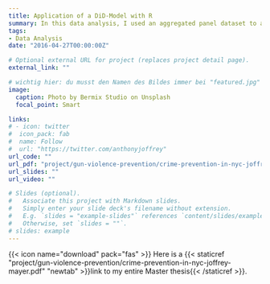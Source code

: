 ```yaml
---
title: Application of a DiD-Model with R
summary: In this data analysis, I used an aggregated panel dataset to analyze & assess the effectiveness of a $12.7 million project in New York that aims to reduce crime by implementing preventive measures.
tags:
- Data Analysis
date: "2016-04-27T00:00:00Z"

# Optional external URL for project (replaces project detail page).
external_link: ""

# wichtig hier: du musst den Namen des Bildes immer bei "featured.jpg" belassen, sonst wird kein Bild erscheinen!
image:
  caption: Photo by Bermix Studio on Unsplash
  focal_point: Smart

links:
# - icon: twitter
#  icon_pack: fab
#  name: Follow
#  url: "https://twitter.com/anthonyjoffrey"
url_code: ""
url_pdf: "project/gun-violence-prevention/crime-prevention-in-nyc-joffrey-mayer.pdf"
url_slides: ""
url_video: ""

# Slides (optional).
#   Associate this project with Markdown slides.
#   Simply enter your slide deck's filename without extension.
#   E.g. `slides = "example-slides"` references `content/slides/example-slides.md`.
#   Otherwise, set `slides = ""`.
# slides: example
---
```


{{< icon name="download" pack="fas" >}} Here is a {{< staticref "project/gun-violence-prevention/crime-prevention-in-nyc-joffrey-mayer.pdf" "newtab" >}}link to my entire Master thesis{{< /staticref >}}.
